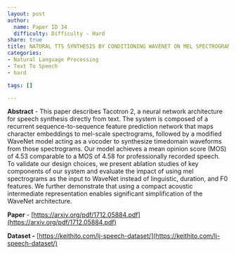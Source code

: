 ```yaml
---
layout: post
author:
  name: Paper ID 34
  difficulty: Difficulty - Hard
share: true
title: NATURAL TTS SYNTHESIS BY CONDITIONING WAVENET ON MEL SPECTROGRAM PREDICTIONS(Tacotron2)
categories:
- Natural Language Processing
- Text To Speech
- hard

tags: []

---
```

**Abstract** - This paper describes Tacotron 2, a neural network architecture for speech synthesis directly from text. The system is composed of a recurrent sequence-to-sequence feature prediction network that maps character embeddings to mel-scale spectrograms, followed by a modified WaveNet model acting as a vocoder to synthesize timedomain waveforms from those spectrograms. Our model achieves a mean opinion score (MOS) of 4.53 comparable to a MOS of 4.58 for professionally recorded speech. To validate our design choices, we present ablation studies of key components of our system and evaluate the impact of using mel spectrograms as the input to WaveNet instead of linguistic, duration, and F0 features. We further demonstrate that using a compact acoustic intermediate representation enables significant simplification of the WaveNet architecture.

**Paper** - [https://arxiv.org/pdf/1712.05884.pdf](https://arxiv.org/pdf/1712.05884.pdf)

**Dataset -** [https://keithito.com/lj-speech-dataset/](https://keithito.com/lj-speech-dataset/)
    